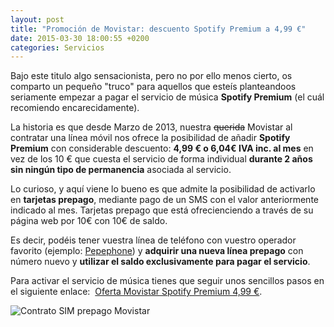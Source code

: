 ```yaml
---
layout: post
title: "Promoción de Movistar: descuento Spotify Premium a 4,99 €"
date: 2015-03-30 18:00:55 +0200
categories: Servicios
---
```

Bajo este titulo algo sensacionista, pero no por ello menos cierto, os comparto un pequeño "truco" para aquellos que esteís planteandoos seriamente empezar a pagar el servicio de música **Spotify Premium** (el cuál recomiendo encarecidamente).

La historia es que desde Marzo de 2013, nuestra ~~querida~~ Movistar al contratar una línea móvil nos ofrece la posibilidad de añadir **Spotify Premium** con considerable descuento: **4,99 € o 6,04€ IVA inc. al mes** en vez de los 10 € que cuesta el servicio de forma individual **durante 2 años sin ningún tipo de permanencia** asociada al servicio.

Lo curioso, y aquí viene lo bueno es que admite la posibilidad de activarlo en **tarjetas prepago**, mediante pago de un SMS con el valor anteriormente indicado al mes. Tarjetas prepago que está ofrecienciendo a través de su página web por 10€ con 10€ de saldo.

Es decir, podéis tener vuestra línea de teléfono con vuestro operador favorito (ejemplo: [Pepephone](http://www.pepephone.com/ "Pepephone")) y **adquirir una nueva línea prepago** con número nuevo y **utilizar el saldo exclusivamente para pagar el servicio**.

Para activar el servicio de música tienes que seguir unos sencillos pasos en el siguiente enlace: 
[Oferta Movistar Spotify Premium 4,99 €](http://spotify.movistar.es/Identificacion).

![Contrato SIM prepago Movistar](http://txtbits.com/wp-content/uploads/2015/03/movistar-spotify.png)